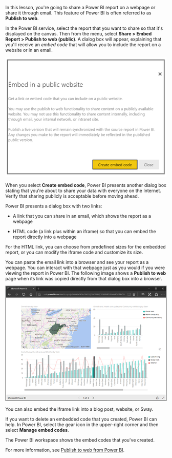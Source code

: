 In this lesson, you're going to share a Power BI report on a webpage or share it through email. This feature of Power BI is often referred to as **Publish to web**.

In the Power BI service, select the report that you want to share so that it's displayed on the canvas. Then from the menu, select **Share > Embed Report > Publish to web (public)**. A dialog box will appear, explaining that you'll receive an *embed code* that will allow you to include the report on a website or in an email.

![Screenshot of the "Embed in a public website" dialog.](../media/6-6-2-embed-public-website.png)

When you select **Create embed code**, Power BI presents another dialog box stating that you're about to share your data with everyone on the Internet. Verify that sharing publicly is acceptable before moving ahead.

Power BI presents a dialog box with two links:

- A link that you can share in an email, which shows the report as a webpage

- HTML code (a link plus within an iframe) so that you can embed the report directly into a webpage

For the HTML link, you can choose from predefined sizes for the embedded report, or you can modify the iframe code and customize its size.

You can paste the email link into a browser and see your report as a webpage. You can interact with that webpage just as you would if you were viewing the report in Power BI. The following image shows a **Publish to web** page when its link was copied directly from that dialog box into a browser.

![Screenshot of a Power BI "Publish to web" page.](../media/6-6-4.png)

You can also embed the iframe link into a blog post, website, or Sway.

If you want to delete an embedded code that you created, Power BI can help. In Power BI, select the gear icon in the upper-right corner and then select **Manage embed codes**.

The Power BI workspace shows the embed codes that you've created.

For more information, see [Publish to web from Power BI](https://docs.microsoft.com/power-bi/service-publish-to-web/?azure-portal=true).

